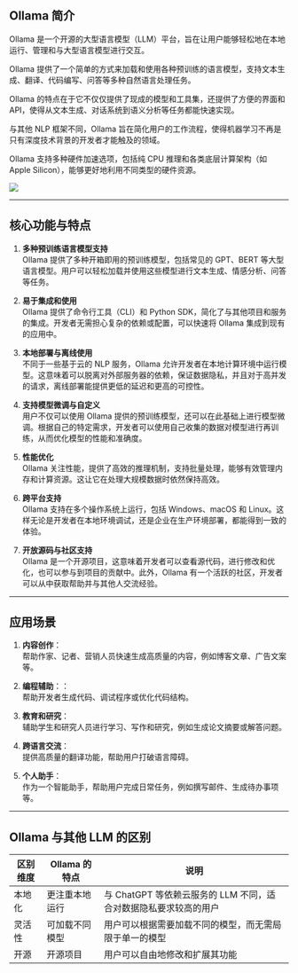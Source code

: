 ## Ollama 简介

Ollama 是一个开源的大型语言模型（LLM）平台，旨在让用户能够轻松地在本地运行、管理和与大型语言模型进行交互。

Ollama 提供了一个简单的方式来加载和使用各种预训练的语言模型，支持文本生成、翻译、代码编写、问答等多种自然语言处理任务。

Ollama 的特点在于它不仅仅提供了现成的模型和工具集，还提供了方便的界面和 API，使得从文本生成、对话系统到语义分析等任务都能快速实现。

与其他 NLP 框架不同，Ollama 旨在简化用户的工作流程，使得机器学习不再是只有深度技术背景的开发者才能触及的领域。

Ollama 支持多种硬件加速选项，包括纯 CPU 推理和各类底层计算架构（如 Apple Silicon），能够更好地利用不同类型的硬件资源。

![](https://www.runoob.com/wp-content/uploads/2025/02/bala-ollama.webp)

* * *

## 核心功能与特点

1.  **多种预训练语言模型支持**  
    Ollama 提供了多种开箱即用的预训练模型，包括常见的 GPT、BERT 等大型语言模型。用户可以轻松加载并使用这些模型进行文本生成、情感分析、问答等任务。
    
2.  **易于集成和使用**  
    Ollama 提供了命令行工具（CLI）和 Python SDK，简化了与其他项目和服务的集成。开发者无需担心复杂的依赖或配置，可以快速将 Ollama 集成到现有的应用中。
    
3.  **本地部署与离线使用**  
    不同于一些基于云的 NLP 服务，Ollama 允许开发者在本地计算环境中运行模型。这意味着可以脱离对外部服务器的依赖，保证数据隐私，并且对于高并发的请求，离线部署能提供更低的延迟和更高的可控性。
    
4.  **支持模型微调与自定义**  
    用户不仅可以使用 Ollama 提供的预训练模型，还可以在此基础上进行模型微调。根据自己的特定需求，开发者可以使用自己收集的数据对模型进行再训练，从而优化模型的性能和准确度。
    
5.  **性能优化**  
    Ollama 关注性能，提供了高效的推理机制，支持批量处理，能够有效管理内存和计算资源。这让它在处理大规模数据时依然保持高效。
    
6.  **跨平台支持**  
    Ollama 支持在多个操作系统上运行，包括 Windows、macOS 和 Linux。这样无论是开发者在本地环境调试，还是企业在生产环境部署，都能得到一致的体验。
    
7.  **开放源码与社区支持**  
    Ollama 是一个开源项目，这意味着开发者可以查看源代码，进行修改和优化，也可以参与到项目的贡献中。此外，Ollama 有一个活跃的社区，开发者可以从中获取帮助并与其他人交流经验。
    

* * *

## 应用场景

1.  **内容创作**：  
    帮助作家、记者、营销人员快速生成高质量的内容，例如博客文章、广告文案等。
    
2.  **编程辅助**：：  
    帮助开发者生成代码、调试程序或优化代码结构。
    
3.  **教育和研究**：  
    辅助学生和研究人员进行学习、写作和研究，例如生成论文摘要或解答问题。
    
4.  **跨语言交流**：  
    提供高质量的翻译功能，帮助用户打破语言障碍。
    
5.  **个人助手**：  
    作为一个智能助手，帮助用户完成日常任务，例如撰写邮件、生成待办事项等。
    

* * *

## Ollama 与其他 LLM 的区别

| 区别维度 | Ollama 的特点  | 说明                                                         |
| -------- | -------------- | ------------------------------------------------------------ |
| 本地化   | 更注重本地运行 | 与 ChatGPT 等依赖云服务的 LLM 不同，适合对数据隐私要求较高的用户 |
| 灵活性   | 可加载不同模型 | 用户可以根据需要加载不同的模型，而无需局限于单一的模型       |
| 开源     | 开源项目       | 用户可以自由地修改和扩展其功能                               |